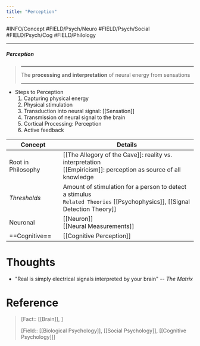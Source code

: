 ```yaml
---
title: "Perception"
---
```



#INFO/Concept #FIELD/Psych/Neuro #FIELD/Psych/Social #FIELD/Psych/Cog #FIELD/Philology

---


##### Perception
> ------------------------------------------------------------
> The **processing and interpretation** of neural energy from sensations
>
> ------------------------------------------------------------

- Steps to Perception
	1. Capturing physical energy
	2. Physical stimulation
	3. Transduction into neural signal: [[Sensation]]
	4. Transmission of neural signal to the brain
	5. Cortical Processing: Perception
	6. Active feedback

| Concept | Details |
| --------- | ------- |
| Root in Philosophy | [[The Allegory of the Cave]]: reality vs. interpretation <br> [[Empiricism]]: perception as source of all knowledge |
| *Thresholds* | Amount of stimulation for a person to detect a stimulus <br> `Related Theories` [[Psychophysics]], [[Signal Detection Theory]] |
| Neuronal | [[Neuron]] <br> [[Neural Measurements]] |
| ==Cognitive== | [[Cognitive Perception]] |

# Thoughts

- "Real is simply electrical signals interpreted by your brain" -- *The Matrix*

# Reference


> [Fact:: [[Brain]], ]
>
> [Field:: [[Biological Psychology]], [[Social Psychology]], [[Cognitive Psychology]]]
